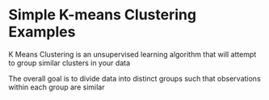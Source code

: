 
<h1>Simple K-means Clustering Examples</h1>
<p>K Means Clustering is an unsupervised learning algorithm that will attempt to group similar clusters in your data</p>
<p>The overall goal is to divide data into distinct groups such that observations within each group are similar</p> 


